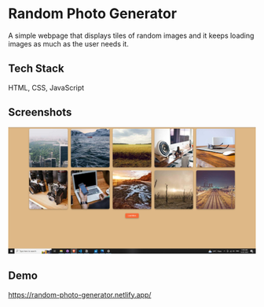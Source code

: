 # Random Photo Generator

A simple webpage that displays tiles of random images and it keeps loading images as much as the user needs it.

## Tech Stack

HTML, CSS, JavaScript

## Screenshots

![App Screenshot](https://github.com/vimalpksh/random-image-generator/blob/main/ss2.PNG?raw=true)

## Demo

https://random-photo-generator.netlify.app/
